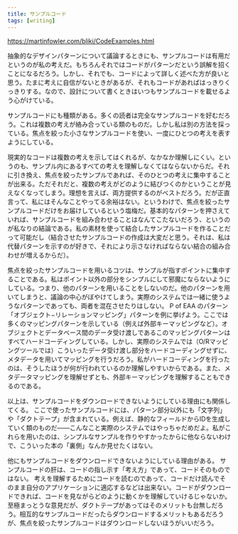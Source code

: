 ```yaml
---
title: サンプルコード
tags: [writing]
---
```


https://martinfowler.com/bliki/CodeExamples.html

抽象的なデザインパターンについて議論するときにも、サンプルコードは有用だというのが私の考えだ。もちろんそれではコードがパターンだという誤解を招くことになるだろう。しかし、それでも、コードによって詳しく述べた方が良いと思う。たまに考えに自信がないときがあるが、それもコードがあればはっきりくっきりする。なので、設計について書くときはいつもサンプルコードを載せるよう心がけている。

サンプルコードにも種類がある。多くの読者は完全なサンプルコードを好むだろう。これは複数の考えが絡み合っている類のものだ。しかし私は別の方法を採っている。焦点を絞った小さなサンプルコードを使い、一度にひとつの考えを表すようにしている。

現実的なコードは複数の考えを示してはくれるが、なかなか理解しにくい。というのも、サンプル内にあるすべての考えを理解しなくてはならないからだ。それに引き換え、焦点を絞ったサンプルであれば、そのひとつの考えに集中することが出来る。ただそれだと、複数の考えがどのように結びつくのかということが見えなくなってしまう。理想を言えば、両方提供するのがベストだろう。だが正直言って、私にはそんなことやってる余裕はない。というわけで、焦点を絞ったサンプルコードだけをお届けしているという塩梅だ。基本的なパターンを押さえていれば、サンプルコードを組み合わせることはなんてこたないだろう、というのが私なりの結論である。私の素材を使って結合したサンプルコードを作ることだって可能だし（結合させたサンプルコードの作成は大変だと思う。それは、私は代替パターンを示すのが好きで、それにより示さなければならない結合の組み合わせが増えるからだ）。

焦点を絞ったサンプルコードを用いるコツは、サンプルが指すポイントに集中することである。私はポイント以外の部分をシンプルにして邪魔にならないようにしている。つまり、他のパターンを用いることをしないのだ。他のパターンを用いてしまうと、議論の中心がぼやけてしまう。実際のシステムでは一緒に使うようなパターンであっても、両者を混在させたりはしない。
P of EAA のパターン「オブジェクト−リレーションマッピング」パターンを例に挙げよう。ここでは多くのマッピングパターンを示している（例えば外部キーマッピングなど）。オブジェクトとデータベース間のデータ受け渡しであるこのマッピングパターンはすべてハードコーディングしている。しかし、実際のシステムでは（O/Rマッピングツールでは）こういったデータ受け渡し部分をハードコーディングせずに、メタデータを用いてマッピングを行うだろう。私がハードコーディングを行ったのは、そうしたほうが何が行われているのか理解しやすいからである。また、メタデータマッピングを理解せずとも、外部キーマッピングを理解することもできるのである。

以上は、サンプルコードをダウンロードできないようにしている理由にも関係してくる。
ここで使ったサンプルコードには、パターン部分以外にも「文字列」や「ダクトテープ」が含まれている。例えば、静的なフィールドからIDを生成していく類のものだ——こんなこと実際のシステムではやっちゃだめだよ。私がこれらを用いたのは、シンプルなサンプルを作りやすかったからに他ならないわけで、こういった本の「裏側」なんか見せたくはない。

他にもサンプルコードをダウンロードできないようにしている理由がある。
サンプルコードの肝は、コードの指し示す「考え方」であって、コードそのものではない。
考えを理解するためにコードを読むのであって、コードだけ読んでそのまま自分のアプリケーションに適応するなどは出来ない。コードがダウンロードできれば、コードを見ながらどのように動くかを理解していけるじゃないか。至極まっとうな意見だが、ダクトテープがあってはそのメリットも台無しだろう。相互的なサンプルコードだったらダウンロードするメリットもあるだろうが、焦点を絞ったサンプルコードはダウンロードしないほうがいいだろう。
